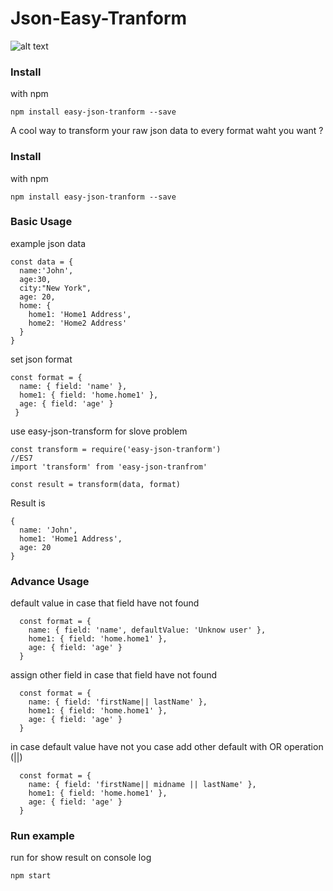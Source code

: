 # Json-Easy-Tranform
![alt text](https://travis-ci.org/nontachaiwebdev/Json-Easy-Tranform.svg?branch=master)


### Install
with npm
```
npm install easy-json-tranform --save
```

A cool way to transform your raw json data to every format waht you want ?

### Install
with npm
```
npm install easy-json-tranform --save
```

### Basic Usage
example json data
```
const data = {
  name:'John',
  age:30,
  city:"New York",
  age: 20,
  home: {
    home1: 'Home1 Address',
    home2: 'Home2 Address'
  }
}
```

set json format
```
const format = {
  name: { field: 'name' },
  home1: { field: 'home.home1' },
  age: { field: 'age' }
 }
```

use easy-json-transform for slove problem
```
const transform = require('easy-json-tranform')
//ES7
import 'transform' from 'easy-json-tranfrom'

const result = transform(data, format)
```

Result is
```
{
  name: 'John',
  home1: 'Home1 Address',
  age: 20
}
```
### Advance Usage

default value in case that field have not found
```
  const format = {
    name: { field: 'name', defaultValue: 'Unknow user' },
    home1: { field: 'home.home1' },
    age: { field: 'age' }
  }
```

assign other field in case that field have not found
```
  const format = {
    name: { field: 'firstName|| lastName' },
    home1: { field: 'home.home1' },
    age: { field: 'age' }
  }
```

in case default value have not you case add other default with OR operation (||)
```
  const format = {
    name: { field: 'firstName|| midname || lastName' },
    home1: { field: 'home.home1' },
    age: { field: 'age' }
  }
```

### Run example
run for show result on console log
```
npm start
```

